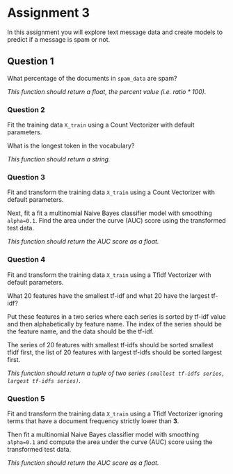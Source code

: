 # Assignment 3
In this assignment you will explore text message data and create models to predict if a message is spam or not. 

## Question 1
What percentage of the documents in `spam_data` are spam?

*This function should return a float, the percent value (i.e. $ratio * 100$).*

### Question 2

Fit the training data `X_train` using a Count Vectorizer with default parameters.

What is the longest token in the vocabulary?

*This function should return a string.*

### Question 3

Fit and transform the training data `X_train` using a Count Vectorizer with default parameters.

Next, fit a fit a multinomial Naive Bayes classifier model with smoothing `alpha=0.1`. Find the area under the curve (AUC) score using the transformed test data.

*This function should return the AUC score as a float.*

### Question 4

Fit and transform the training data `X_train` using a Tfidf Vectorizer with default parameters.

What 20 features have the smallest tf-idf and what 20 have the largest tf-idf?

Put these features in a two series where each series is sorted by tf-idf value and then alphabetically by feature name. The index of the series should be the feature name, and the data should be the tf-idf.

The series of 20 features with smallest tf-idfs should be sorted smallest tfidf first, the list of 20 features with largest tf-idfs should be sorted largest first. 

*This function should return a tuple of two series
`(smallest tf-idfs series, largest tf-idfs series)`.*

### Question 5

Fit and transform the training data `X_train` using a Tfidf Vectorizer ignoring terms that have a document frequency strictly lower than **3**.

Then fit a multinomial Naive Bayes classifier model with smoothing `alpha=0.1` and compute the area under the curve (AUC) score using the transformed test data.

*This function should return the AUC score as a float.*